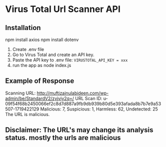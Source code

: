 ﻿# Virus Total Url Scanner API
 
## Installation
npm install axios
npm install dotenv

1. Create .env file 
2. Go to Virus Total and create an API key.
3. Paste the API key to .env file: `VIRUSTOTAL_API_KEY = xxx`
4. run the app as node index.js


## Example of Response
Scanning URL: http://muftizainulabideen.com/wp-admin/be/StandardV2/zyjviy2q=/
URL Scan ID: u-09f54f68b2450066ef2c8d7d887a9fb9db939b80d5e393afada8b7b7e9a53507-1719422129
Malicious: 7, Suspicious: 1, Harmless: 62, Undetected: 25
The URL is malicious.


## Disclaimer: The URL's may change its analysis status. mostly the urls are malicious